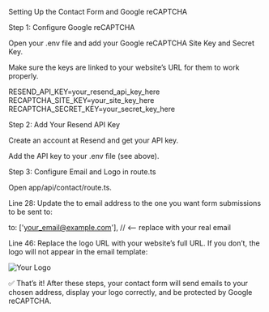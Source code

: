 Setting Up the Contact Form and Google reCAPTCHA

Step 1: Configure Google reCAPTCHA

Open your .env file and add your Google reCAPTCHA Site Key and Secret Key.

Make sure the keys are linked to your website’s URL for them to work properly.

RESEND_API_KEY=your_resend_api_key_here
RECAPTCHA_SITE_KEY=your_site_key_here
RECAPTCHA_SECRET_KEY=your_secret_key_here


Step 2: Add Your Resend API Key

Create an account at Resend
 and get your API key.

Add the API key to your .env file (see above).

Step 3: Configure Email and Logo in route.ts

Open app/api/contact/route.ts.

Line 28: Update the to email address to the one you want form submissions to be sent to:

to: ['your_email@example.com'], // <-- replace with your real email


Line 46: Replace the logo URL with your website’s full URL. If you don’t, the logo will not appear in the email template:

<img src="https://yourwebsite.com/assets/logo.jpg" alt="Your Logo" />


✅ That’s it! After these steps, your contact form will send emails to your chosen address, display your logo correctly, and be protected by Google reCAPTCHA.